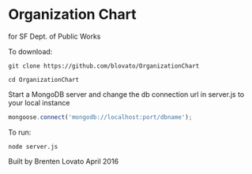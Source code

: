 # Organization Chart 
for SF Dept. of Public Works


To download:

`git clone https://github.com/blovato/OrganizationChart`

`cd OrganizationChart`

Start a MongoDB server and change the db connection url in server.js to your local instance

```js
mongoose.connect('mongodb://localhost:port/dbname');
```

To run:

`node server.js`


Built by Brenten Lovato
April 2016